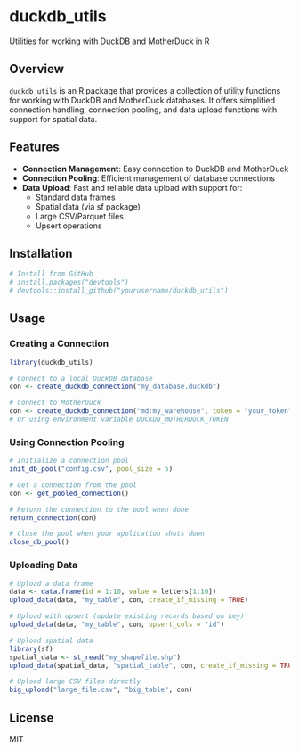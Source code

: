 # duckdb_utils

Utilities for working with DuckDB and MotherDuck in R

## Overview

`duckdb_utils` is an R package that provides a collection of utility functions for working with DuckDB and MotherDuck databases. It offers simplified connection handling, connection pooling, and data upload functions with support for spatial data.

## Features

* **Connection Management**: Easy connection to DuckDB and MotherDuck
* **Connection Pooling**: Efficient management of database connections
* **Data Upload**: Fast and reliable data upload with support for:
  * Standard data frames
  * Spatial data (via sf package)
  * Large CSV/Parquet files
  * Upsert operations

## Installation

```r
# Install from GitHub
# install.packages("devtools")
# devtools::install_github("yourusername/duckdb_utils")
```

## Usage

### Creating a Connection

```r
library(duckdb_utils)

# Connect to a local DuckDB database
con <- create_duckdb_connection("my_database.duckdb")

# Connect to MotherDuck
con <- create_duckdb_connection("md:my_warehouse", token = "your_token")
# Or using environment variable DUCKDB_MOTHERDUCK_TOKEN
```

### Using Connection Pooling

```r
# Initialize a connection pool
init_db_pool("config.csv", pool_size = 5)

# Get a connection from the pool
con <- get_pooled_connection()

# Return the connection to the pool when done
return_connection(con)

# Close the pool when your application shuts down
close_db_pool()
```

### Uploading Data

```r
# Upload a data frame
data <- data.frame(id = 1:10, value = letters[1:10])
upload_data(data, "my_table", con, create_if_missing = TRUE)

# Upload with upsert (update existing records based on key)
upload_data(data, "my_table", con, upsert_cols = "id")

# Upload spatial data
library(sf)
spatial_data <- st_read("my_shapefile.shp")
upload_data(spatial_data, "spatial_table", con, create_if_missing = TRUE)

# Upload large CSV files directly
big_upload("large_file.csv", "big_table", con)
```

## License

MIT
